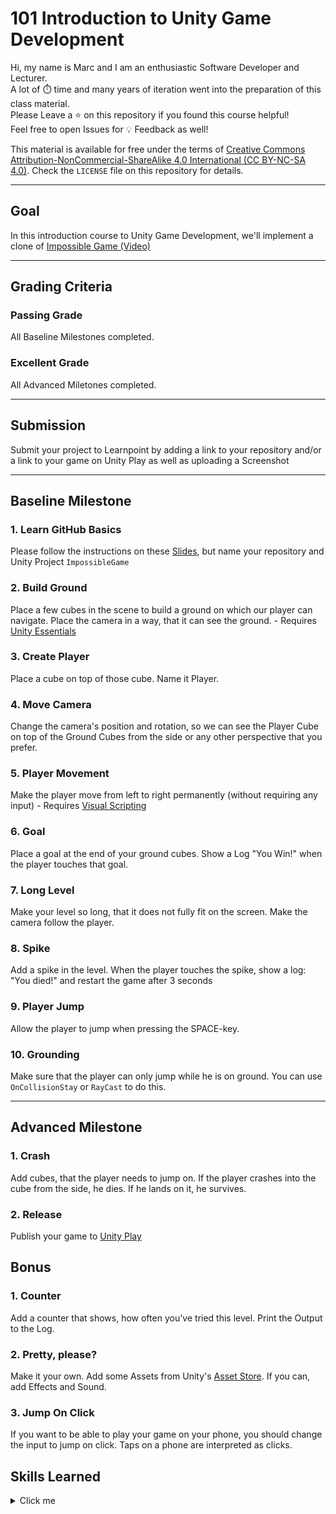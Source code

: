 # 101 Introduction to Unity Game Development

Hi, my name is Marc and I am an enthusiastic Software Developer and Lecturer.\
A lot of ⏱️ time and many years of iteration went into the preparation of this class material.\
Please Leave a ⭐️ on this repository if you found this course helpful!\
Feel free to open Issues for 💡 Feedback as well!

This material is available for free under the terms of [Creative Commons Attribution-NonCommercial-ShareAlike 4.0 International (CC BY-NC-SA 4.0)](https://creativecommons.org/licenses/by-nc-sa/4.0/deed.en). Check the `LICENSE` file on this repository for details.

---

## Goal

In this introduction course to Unity Game Development, we'll implement a clone of [Impossible Game (Video)](https://www.youtube.com/watch?v=O_U65QkH_EU)

---

## Grading Criteria

### Passing Grade
All Baseline Milestones completed.

### Excellent Grade
All Advanced Miletones completed.

---

## Submission

Submit your project to Learnpoint by adding a link to your repository and/or a link to your game on Unity Play as well as uploading a Screenshot

---

## Baseline Milestone

### 1. Learn GitHub Basics

Please follow the instructions on these [Slides](https://docs.google.com/presentation/d/1n-Z-gE7qqa1ir8QF2eeyKuZbBgPQyeh_/edit?usp=sharing&ouid=107156420442105520882&rtpof=true&sd=true), but name your repository and Unity Project `ImpossibleGame` 

### 2. Build Ground

Place a few cubes in the scene to build a ground on which our player can navigate. Place the camera in a way, that it can see the ground. - Requires [Unity Essentials](https://learn.unity.com/pathway/unity-essentials)

### 3. Create Player

Place a cube on top of those cube. Name it Player.

### 4. Move Camera

Change the camera's position and rotation, so we can see the Player Cube on top of the Ground Cubes from the side or any other perspective that you prefer.

### 5. Player Movement

Make the player move from left to right permanently (without requiring any input) - Requires [Visual Scripting](https://learn.unity.com/project/introduction-to-visual-scripting?uv=2021.1)

### 6. Goal

Place a goal at the end of your ground cubes. Show a Log "You Win!" when the player touches that goal.

### 7. Long Level

Make your level so long, that it does not fully fit on the screen. Make the camera follow the player.

### 8. Spike

Add a spike in the level. When the player touches the spike, show a log: "You died!" and restart the game after 3 seconds

### 9. Player Jump

Allow the player to jump when pressing the SPACE-key.

### 10. Grounding

Make sure that the player can only jump while he is on ground. You can use `OnCollisionStay` or `RayCast` to do this.

---

## Advanced Milestone

### 1. Crash

Add cubes, that the player needs to jump on. If the player crashes into the cube from the side, he dies. If he lands on it, he survives.

### 2. Release

Publish your game to [Unity Play](https://medium.com/@ricardoemiranda/how-to-host-unity-games-on-the-web-aa439b8e953b)


## Bonus

### 1. Counter

Add a counter that shows, how often you've tried this level. Print the Output to the Log. 

### 2. Pretty, please?

Make it your own. Add some Assets from Unity's [Asset Store](https://assetstore.unity.com). If you can, add Effects and Sound.

### 3. Jump On Click

If you want to be able to play your game on your phone, you should change the input to jump on click. Taps on a phone are interpreted as clicks.


## Skills Learned

<details>
  <summary>Click me</summary>
  
### Git
- Repository
  - Create a local one
  - Publish it to GitHub
- Commit
- Push 

### Unity 
- Hub
  - Install an Editor
  - Create a Project
  - Open a Project
- Editor
  - Project View
  - Hierarchy View
  - Scene View
  - Game View
  - Inspector
  - Meta-Files
  - PlayMode
  - Console
- Engine
  - GameObject
  - Component
  - Asset
  - Scene
  - Prefab
- Components
  - Transform
    - Position
    - Rotation
    - Scale
    - Parent
  - Camera
  - DirectionalLight
  - Canvas
  - RectTransform
    - Anchor
    - Pivot
  - TextMeshProUGUI
    - Text
  - Image
- Packages
  - Manifest
  - Visual Scripting
- Build
- Play
  
### Game Engine
- Update
  - DeltaTime
  - Frames per Second
- FixedUpdate

### Physics
- Collider
  - Trigger
  - Events
- Rigidbody
  - Velocity
  - Force
- Raycast

### Maths
- Vector3
  
</details>

